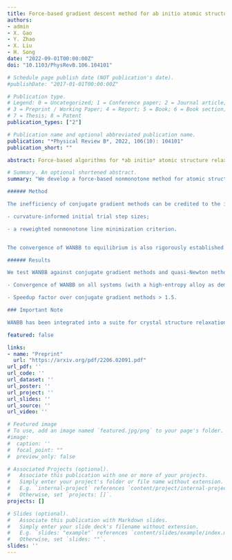 ```yaml
---
title: Force-based gradient descent method for ab initio atomic structure relaxation
authors:
- admin
- X. Gao
- Y. Zhao
- X. Liu
- H. Song
date: "2022-09-01T00:00:00Z"
doi: "10.1103/PhysRevB.106.104101"

# Schedule page publish date (NOT publication's date).
#publishDate: "2017-01-01T00:00:00Z"

# Publication type.
# Legend: 0 = Uncategorized; 1 = Conference paper; 2 = Journal article;
# 3 = Preprint / Working Paper; 4 = Report; 5 = Book; 6 = Book section;
# 7 = Thesis; 8 = Patent
publication_types: ["2"]

# Publication name and optional abbreviated publication name.
publication: "*Physical Review B*, 2022, 106(10): 104101"
publication_short: ""

abstract: Force-based algorithms for *ab initio* atomic structure relaxation, such as conjugate gradient methods, usually get stuck in the line minimization processes along search directions, where expensive *ab initio* calculations are triggered frequently to test trial positions before locating the next iterate. We present a force-based gradient descent method, WANBB, that circumvents the deficiency. At each iteration, WANBB enters the line minimization process with a trial step size capturing the local curvature of the energy surface. The exit is controlled by a nonrestrictive criterion that tends to accept early trials. These two ingredients streamline the line minimization process in WANBB. The numerical simulations on nearly 80 systems with good universality demonstrate the considerable compression of WANBB on the cost for the unaccepted trials compared with conjugate gradient methods. We also observe across the board significant and universal speedups as well as the superior robustness of WANBB over several widely used methods. The latter point is theoretically established. The implementation of WANBB is pretty simple, in that no a priori physical knowledge is required and only three parameters are present without tuning.

# Summary. An optional shortened abstract.
summary: "We develop a force-based nonmonotone method for atomic structure relaxation, a ubiquitous yet expensive task in materials simulation and design. Conventional methods such as conjugate gradient methods are computationally robust but usually require a lengthy relaxation process, resulting in their inefficiency.

###### Method

The inefficiency of conjugate gradient methods can be credited to the improper line minimization (LM) process therein. We devise a novel method named WANBB with an improved LM process, featuring

- curvature-informed initial trial step sizes;

- a reweighted nonmonotone line minimization criterion.


The convergence of WANBB to equilibrium is also rigorously established.

###### Results

We test WANBB against conjugate gradient methods and quasi-Newton methods over a benchmark set containing nearly 80 systems with good universality. 

- Convergence of WANBB on all systems (with a high-entropy alloy as demonstration).

- Speedup factor over conjugate gradient methods > 1.5.

### Important Note

WANBB has been integrated into a suite for crystal structure relaxation called ProMe-SuRe, which can be interfaced to some widely used materials simulation software. **Static-link library files are available upon request!**"

featured: false

links:
- name: "Preprint"
  url: "https://arxiv.org/pdf/2206.02091.pdf"
url_pdf: ''
url_code: ''
url_dataset: ''
url_poster: ''
url_project: ''
url_slides: ''
url_source: ''
url_video: ''

# Featured image
# To use, add an image named `featured.jpg/png` to your page's folder. 
#image:
#  caption: ''
#  focal_point: ""
#  preview_only: false

# Associated Projects (optional).
#   Associate this publication with one or more of your projects.
#   Simply enter your project's folder or file name without extension.
#   E.g. `internal-project` references `content/project/internal-project/index.md`.
#   Otherwise, set `projects: []`.
projects: []

# Slides (optional).
#   Associate this publication with Markdown slides.
#   Simply enter your slide deck's filename without extension.
#   E.g. `slides: "example"` references `content/slides/example/index.md`.
#   Otherwise, set `slides: ""`.
slides: ''
---
```

